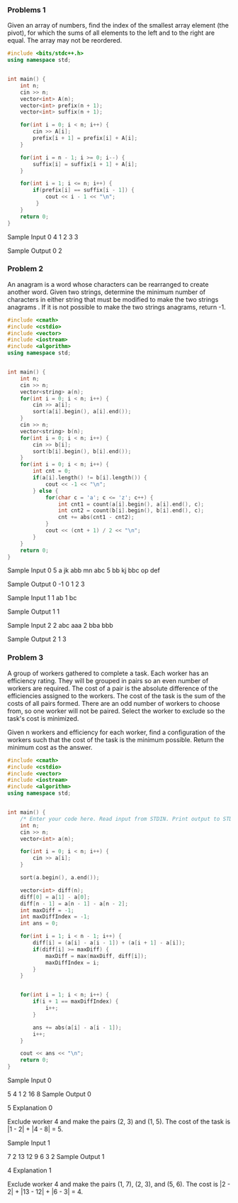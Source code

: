 ### Problems 1
Given an array of numbers, find the index of the smallest array element (the pivot), for which the sums of all elements to the left and to the right are equal. The array may not be reordered.

```cpp
#include <bits/stdc++.h>
using namespace std;


int main() {
    int n;
    cin >> n;
    vector<int> A(n);
    vector<int> prefix(n + 1);
    vector<int> suffix(n + 1);

    for(int i = 0; i < n; i++) {
        cin >> A[i];
        prefix[i + 1] = prefix[i] + A[i];
    }    

    for(int i = n - 1; i >= 0; i--) {
        suffix[i] = suffix[i + 1] + A[i];
    }

    for(int i = 1; i <= n; i++) {
        if(prefix[i] == suffix[i - 1]) {
            cout << i - 1 << "\n";
         }
    }
    return 0;
}
```

Sample Input 0
4
1 2 3 3

Sample Output 0
2

### Problem 2 
An anagram is a word whose characters can be rearranged to create another word. Given two strings, determine the minimum number of characters in either string that must be modified to make the two strings anagrams . If it is not possible to make the two strings anagrams, return -1.

```cpp
#include <cmath>
#include <cstdio>
#include <vector>
#include <iostream>
#include <algorithm>
using namespace std;


int main() {
    int n;
    cin >> n;
    vector<string> a(n);
    for(int i = 0; i < n; i++) {
        cin >> a[i];
        sort(a[i].begin(), a[i].end());
    }
    cin >> n;
    vector<string> b(n);
    for(int i = 0; i < n; i++) {
        cin >> b[i];
        sort(b[i].begin(), b[i].end());
    }
    for(int i = 0; i < n; i++) {
        int cnt = 0;
        if(a[i].length() != b[i].length()) {
            cout << -1 << "\n";
        } else {
            for(char c = 'a'; c <= 'z'; c++) {
                int cnt1 = count(a[i].begin(), a[i].end(), c);
                int cnt2 = count(b[i].begin(), b[i].end(), c);
                cnt += abs(cnt1 - cnt2);
            }
            cout << (cnt + 1) / 2 << "\n";
        }
    }   
    return 0;
}
```

Sample Input 0
5
a jk abb mn abc
5
bb kj bbc op def

Sample Output 0
-1
0
1
2
3

Sample Input 1
1
ab
1
bc

Sample Output 1
1


Sample Input 2
2
abc
aaa
2
bba
bbb

Sample Output 2
1
3

### Problem 3 
A group of workers gathered to complete a task. Each worker has an efficiency rating. They will be grouped in pairs so an even number of workers are required. The cost of a pair is the absolute difference of the efficiencies assigned to the workers. The cost of the task is the sum of the costs of all pairs formed. There are an odd number of workers to choose from, so one worker will not be paired. Select the worker to exclude so the task's cost is minimized.

Given n workers and efficiency for each worker, find a configuration of the workers such that the cost of the task is the minimum possible. Return the minimum cost as the answer.

```cpp
#include <cmath>
#include <cstdio>
#include <vector>
#include <iostream>
#include <algorithm>
using namespace std;


int main() {
    /* Enter your code here. Read input from STDIN. Print output to STDOUT */
    int n;
    cin >> n;
    vector<int> a(n);

    for(int i = 0; i < n; i++) {
        cin >> a[i];
    }

    sort(a.begin(), a.end());

    vector<int> diff(n);
    diff[0] = a[1] - a[0];
    diff[n - 1] = a[n - 1] - a[n - 2];
    int maxDiff = -1;
    int maxDiffIndex = -1;
    int ans = 0;

    for(int i = 1; i < n - 1; i++) {
        diff[i] = (a[i] - a[i - 1]) + (a[i + 1] - a[i]);
        if(diff[i] >= maxDiff) {
            maxDiff = max(maxDiff, diff[i]);
            maxDiffIndex = i;
        }
    }


    for(int i = 1; i < n; i++) {
        if(i + 1 == maxDiffIndex) {
            i++;
        }

        ans += abs(a[i] - a[i - 1]);
        i++;
    }

    cout << ans << "\n";
    return 0;
}

```

Sample Input 0

5
4
1
2
16
8
Sample Output 0

5
Explanation 0

Exclude worker 4 and make the pairs (2, 3) and (1, 5). The cost of the task is |1 - 2| + |4 - 8| = 5.

Sample Input 1

7
2
13
12
9
6
3
2
Sample Output 1

4
Explanation 1

Exclude worker 4 and make the pairs (1, 7), (2, 3), and (5, 6). The cost is |2 - 2| + |13 - 12| + |6 - 3| = 4.